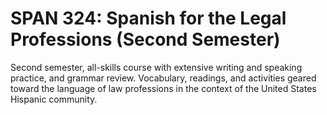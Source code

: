 # SPAN 324: Spanish for the Legal Professions (Second Semester)

Second semester, all-skills course with extensive writing and speaking practice, and grammar review. Vocabulary, readings, and activities geared toward the language of law professions in the context of the United States Hispanic community.